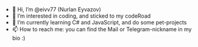 - 👋 Hi, I’m @eivv77 (Nurlan Eyvazov)
- 👀 I’m interested in coding, and sticked to my codeRoad
- 🌱 I’m currently learning C# and JavaScript, and do some pet-projects
- 📫 How to reach me: you can find the Mail or Telegram-nickname in my bio :)
